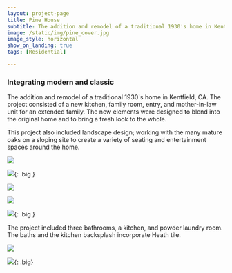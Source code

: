 ```yaml
---
layout: project-page
title: Pine House
subtitle: The addition and remodel of a traditional 1930's home in Kentfield, CA
image: /static/img/pine_cover.jpg
image_style: horizontal
show_on_landing: true
tags: [Residential]

---
```


### Integrating modern and classic

The addition and remodel of a traditional 1930's home in Kentfield, CA. The project consisted of a new kitchen, family room, entry, and mother-in-law unit for an extended family. The new elements were designed to blend into the original home and to bring a fresh look to the whole. 

This project also included landscape design; working with the many mature oaks on a sloping site to create a variety of seating and entertainment spaces around the home.  

![](/static/img/kent1.jpg)

![](/static/img/kent2.jpg){: .big }

![](/static/img/kent4.jpg)

![](/static/img/kent5.jpg)

![](/static/img/kent3.jpg){: .big }

The project included three bathrooms, a kitchen, and powder laundry room. The baths and the kitchen backsplash incorporate Heath tile. 

![](/static/img/kent7.jpg)

![](/static/img/kent6.jpg){: .big}









